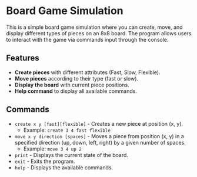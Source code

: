 # Board Game Simulation

This is a simple board game simulation where you can create, move, and display different types of pieces on an 8x8 board. The program allows users to interact with the game via commands input through the console.

## Features

- **Create pieces** with different attributes (Fast, Slow, Flexible).
- **Move pieces** according to their type (fast or slow).
- **Display the board** with current piece positions.
- **Help command** to display all available commands.

## Commands

- `create x y [fast][flexible]` - Creates a new piece at position (x, y).
  - Example: `create 3 4 fast flexible`
- `move x y direction [spaces]` - Moves a piece from position (x, y) in a specified direction (up, down, left, right) by a given number of spaces.
  - Example: `move 3 4 up 2`
- `print` - Displays the current state of the board.
- `exit` - Exits the program.
- `help` - Displays the available commands.
